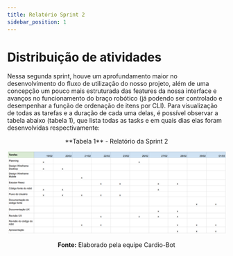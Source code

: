 ```yaml
---
title: Relatório Sprint 2
sidebar_position: 1
---
```


# Distribuição de atividades

Nessa segunda sprint, houve um aprofundamento maior no desenvolvimento do fluxo de utilização do nosso projeto, além de uma concepção um pouco mais estruturada das features da nossa interface e avanços no funcionamento do braço robótico (já podendo ser controlado e desempenhar a função de ordenação de itens por CLI). Para visualização de todas as tarefas e a duração de cada uma delas, é possível observar a tabela abaixo (tabela 1), que lista todas as tasks e em quais dias elas foram desenvolvidas respectivamente:


<div align="center">
**Tabela 1** - Relatório da Sprint 2

![Relatório Sprint 2](../../../static/img/relatorios-sprint/relatorio-sprint2.png)

****Fonte:**** Elaborado pela equipe Cardio-Bot
</div>
